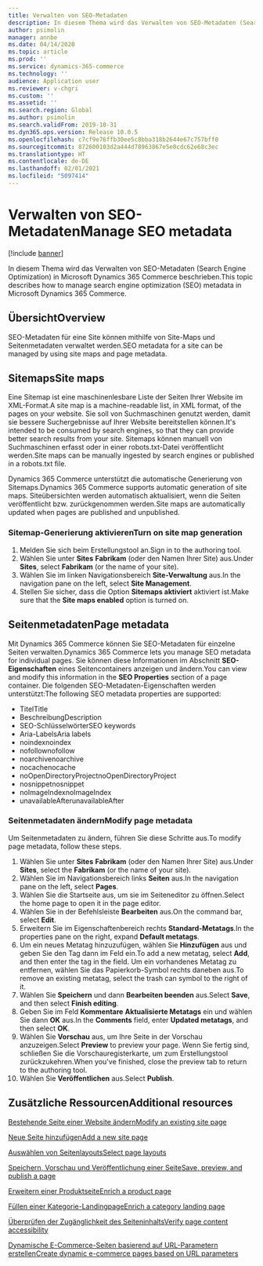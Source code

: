 ```yaml
---
title: Verwalten von SEO-Metadaten
description: In diesem Thema wird das Verwalten von SEO-Metadaten (Search Engine Optimization) in Microsoft Dynamics 365 Commerce beschrieben.
author: psimolin
manager: annbe
ms.date: 04/14/2020
ms.topic: article
ms.prod: ''
ms.service: dynamics-365-commerce
ms.technology: ''
audience: Application user
ms.reviewer: v-chgri
ms.custom: ''
ms.assetid: ''
ms.search.region: Global
ms.author: psimolin
ms.search.validFrom: 2019-10-31
ms.dyn365.ops.version: Release 10.0.5
ms.openlocfilehash: c7cf9e76ffb30ee5c8bba318b2644e67c757bff0
ms.sourcegitcommit: 872600103d2a444d78963867e5e0cdc62e68c3ec
ms.translationtype: HT
ms.contentlocale: de-DE
ms.lasthandoff: 02/01/2021
ms.locfileid: "5097414"
---
```

# <a name="manage-seo-metadata"></a><span data-ttu-id="3cf2f-103">Verwalten von SEO-Metadaten</span><span class="sxs-lookup"><span data-stu-id="3cf2f-103">Manage SEO metadata</span></span>


[!include [banner](includes/banner.md)]

<span data-ttu-id="3cf2f-104">In diesem Thema wird das Verwalten von SEO-Metadaten (Search Engine Optimization) in Microsoft Dynamics 365 Commerce beschrieben.</span><span class="sxs-lookup"><span data-stu-id="3cf2f-104">This topic describes how to manage search engine optimization (SEO) metadata in Microsoft Dynamics 365 Commerce.</span></span>

## <a name="overview"></a><span data-ttu-id="3cf2f-105">Übersicht</span><span class="sxs-lookup"><span data-stu-id="3cf2f-105">Overview</span></span>

<span data-ttu-id="3cf2f-106">SEO-Metadaten für eine Site können mithilfe von Site-Maps und Seitenmetadaten verwaltet werden.</span><span class="sxs-lookup"><span data-stu-id="3cf2f-106">SEO metadata for a site can be managed by using site maps and page metadata.</span></span>
    
## <a name="site-maps"></a><span data-ttu-id="3cf2f-107">Sitemaps</span><span class="sxs-lookup"><span data-stu-id="3cf2f-107">Site maps</span></span>

<span data-ttu-id="3cf2f-108">Eine Sitemap ist eine maschinenlesbare Liste der Seiten Ihrer Website im XML-Format.</span><span class="sxs-lookup"><span data-stu-id="3cf2f-108">A site map is a machine-readable list, in XML format, of the pages on your website.</span></span> <span data-ttu-id="3cf2f-109">Sie soll von Suchmaschinen genutzt werden, damit sie bessere Suchergebnisse auf Ihrer Website bereitstellen können.</span><span class="sxs-lookup"><span data-stu-id="3cf2f-109">It's intended to be consumed by search engines, so that they can provide better search results from your site.</span></span> <span data-ttu-id="3cf2f-110">Sitemaps können manuell von Suchmaschinen erfasst oder in einer robots.txt-Datei veröffentlicht werden.</span><span class="sxs-lookup"><span data-stu-id="3cf2f-110">Site maps can be manually ingested by search engines or published in a robots.txt file.</span></span>

<span data-ttu-id="3cf2f-111">Dynamics 365 Commerce unterstützt die automatische Generierung von Sitemaps.</span><span class="sxs-lookup"><span data-stu-id="3cf2f-111">Dynamics 365 Commerce supports automatic generation of site maps.</span></span> <span data-ttu-id="3cf2f-112">Siteübersichten werden automatisch aktualisiert, wenn die Seiten veröffentlicht bzw. zurückgenommen werden.</span><span class="sxs-lookup"><span data-stu-id="3cf2f-112">Site maps are automatically updated when pages are published and unpublished.</span></span>

### <a name="turn-on-site-map-generation"></a><span data-ttu-id="3cf2f-113">Sitemap-Generierung aktivieren</span><span class="sxs-lookup"><span data-stu-id="3cf2f-113">Turn on site map generation</span></span>

1. <span data-ttu-id="3cf2f-114">Melden Sie sich beim Erstellungstool an.</span><span class="sxs-lookup"><span data-stu-id="3cf2f-114">Sign in to the authoring tool.</span></span>
1. <span data-ttu-id="3cf2f-115">Wählen Sie unter **Sites** **Fabrikam** (oder den Namen Ihrer Site) aus.</span><span class="sxs-lookup"><span data-stu-id="3cf2f-115">Under **Sites**, select **Fabrikam** (or the name of your site).</span></span>
1. <span data-ttu-id="3cf2f-116">Wählen Sie im linken Navigationsbereich **Site-Verwaltung** aus.</span><span class="sxs-lookup"><span data-stu-id="3cf2f-116">In the navigation pane on the left, select **Site Management**.</span></span>
1. <span data-ttu-id="3cf2f-117">Stellen Sie sicher, dass die Option **Sitemaps aktiviert** aktiviert ist.</span><span class="sxs-lookup"><span data-stu-id="3cf2f-117">Make sure that the **Site maps enabled** option is turned on.</span></span>

## <a name="page-metadata"></a><span data-ttu-id="3cf2f-118">Seitenmetadaten</span><span class="sxs-lookup"><span data-stu-id="3cf2f-118">Page metadata</span></span>

<span data-ttu-id="3cf2f-119">Mit Dynamics 365 Commerce können Sie SEO-Metadaten für einzelne Seiten verwalten.</span><span class="sxs-lookup"><span data-stu-id="3cf2f-119">Dynamics 365 Commerce lets you manage SEO metadata for individual pages.</span></span> <span data-ttu-id="3cf2f-120">Sie können diese Informationen im Abschnitt **SEO-Eigenschaften** eines Seitencontainers anzeigen und ändern.</span><span class="sxs-lookup"><span data-stu-id="3cf2f-120">You can view and modify this information in the **SEO Properties** section of a page container.</span></span> <span data-ttu-id="3cf2f-121">Die folgenden SEO-Metadaten-Eigenschaften werden unterstützt:</span><span class="sxs-lookup"><span data-stu-id="3cf2f-121">The following SEO metadata properties are supported:</span></span>

- <span data-ttu-id="3cf2f-122">Titel</span><span class="sxs-lookup"><span data-stu-id="3cf2f-122">Title</span></span>
- <span data-ttu-id="3cf2f-123">Beschreibung</span><span class="sxs-lookup"><span data-stu-id="3cf2f-123">Description</span></span>
- <span data-ttu-id="3cf2f-124">SEO-Schlüsselwörter</span><span class="sxs-lookup"><span data-stu-id="3cf2f-124">SEO keywords</span></span>
- <span data-ttu-id="3cf2f-125">Aria-Labels</span><span class="sxs-lookup"><span data-stu-id="3cf2f-125">Aria labels</span></span>
- <span data-ttu-id="3cf2f-126">noindex</span><span class="sxs-lookup"><span data-stu-id="3cf2f-126">noindex</span></span>
- <span data-ttu-id="3cf2f-127">nofollow</span><span class="sxs-lookup"><span data-stu-id="3cf2f-127">nofollow</span></span>
- <span data-ttu-id="3cf2f-128">noarchive</span><span class="sxs-lookup"><span data-stu-id="3cf2f-128">noarchive</span></span>
- <span data-ttu-id="3cf2f-129">nocache</span><span class="sxs-lookup"><span data-stu-id="3cf2f-129">nocache</span></span>
- <span data-ttu-id="3cf2f-130">noOpenDirectoryProject</span><span class="sxs-lookup"><span data-stu-id="3cf2f-130">noOpenDirectoryProject</span></span>
- <span data-ttu-id="3cf2f-131">nosnippet</span><span class="sxs-lookup"><span data-stu-id="3cf2f-131">nosnippet</span></span>
- <span data-ttu-id="3cf2f-132">noImageIndex</span><span class="sxs-lookup"><span data-stu-id="3cf2f-132">noImageIndex</span></span>
- <span data-ttu-id="3cf2f-133">unavailableAfter</span><span class="sxs-lookup"><span data-stu-id="3cf2f-133">unavailableAfter</span></span>

### <a name="modify-page-metadata"></a><span data-ttu-id="3cf2f-134">Seitenmetadaten ändern</span><span class="sxs-lookup"><span data-stu-id="3cf2f-134">Modify page metadata</span></span>

<span data-ttu-id="3cf2f-135">Um Seitenmetadaten zu ändern, führen Sie diese Schritte aus.</span><span class="sxs-lookup"><span data-stu-id="3cf2f-135">To modify page metadata, follow these steps.</span></span>

1. <span data-ttu-id="3cf2f-136">Wählen Sie unter **Sites** **Fabrikam** (oder den Namen Ihrer Site) aus.</span><span class="sxs-lookup"><span data-stu-id="3cf2f-136">Under **Sites**, select the **Fabrikam** (or the name of your site).</span></span>
1. <span data-ttu-id="3cf2f-137">Wählen Sie im Navigationsbereich links **Seiten** aus.</span><span class="sxs-lookup"><span data-stu-id="3cf2f-137">In the navigation pane on the left, select **Pages**.</span></span>
1. <span data-ttu-id="3cf2f-138">Wählen Sie die Startseite aus, um sie im Seiteneditor zu öffnen.</span><span class="sxs-lookup"><span data-stu-id="3cf2f-138">Select the home page to open it in the page editor.</span></span>
1. <span data-ttu-id="3cf2f-139">Wählen Sie in der Befehlsleiste **Bearbeiten** aus.</span><span class="sxs-lookup"><span data-stu-id="3cf2f-139">On the command bar, select **Edit**.</span></span>
1. <span data-ttu-id="3cf2f-140">Erweitern Sie im Eigenschaftenbereich rechts **Standard-Metatags**.</span><span class="sxs-lookup"><span data-stu-id="3cf2f-140">In the properties pane on the right, expand **Default metatags**.</span></span>
1. <span data-ttu-id="3cf2f-141">Um ein neues Metatag hinzuzufügen, wählen Sie **Hinzufügen** aus und geben Sie den Tag dann im Feld ein.</span><span class="sxs-lookup"><span data-stu-id="3cf2f-141">To add a new metatag, select **Add**, and then enter the tag in the field.</span></span> <span data-ttu-id="3cf2f-142">Um ein vorhandenes Metatag zu entfernen, wählen Sie das Papierkorb-Symbol rechts daneben aus.</span><span class="sxs-lookup"><span data-stu-id="3cf2f-142">To remove an existing metatag, select the trash can symbol to the right of it.</span></span>
1. <span data-ttu-id="3cf2f-143">Wählen Sie **Speichern** und dann **Bearbeiten beenden** aus.</span><span class="sxs-lookup"><span data-stu-id="3cf2f-143">Select **Save**, and then select **Finish editing**.</span></span>
1. <span data-ttu-id="3cf2f-144">Geben Sie im Feld **Kommentare** **Aktualisierte Metatags** ein und wählen Sie dann **OK** aus.</span><span class="sxs-lookup"><span data-stu-id="3cf2f-144">In the **Comments** field, enter **Updated metatags**, and then select **OK**.</span></span>
1. <span data-ttu-id="3cf2f-145">Wählen Sie **Vorschau** aus, um Ihre Seite in der Vorschau anzuzeigen.</span><span class="sxs-lookup"><span data-stu-id="3cf2f-145">Select **Preview** to preview your page.</span></span> <span data-ttu-id="3cf2f-146">Wenn Sie fertig sind, schließen Sie die Vorschauregisterkarte, um zum Erstellungstool zurückzukehren.</span><span class="sxs-lookup"><span data-stu-id="3cf2f-146">When you've finished, close the preview tab to return to the authoring tool.</span></span>
1. <span data-ttu-id="3cf2f-147">Wählen Sie **Veröffentlichen** aus.</span><span class="sxs-lookup"><span data-stu-id="3cf2f-147">Select **Publish**.</span></span>

## <a name="additional-resources"></a><span data-ttu-id="3cf2f-148">Zusätzliche Ressourcen</span><span class="sxs-lookup"><span data-stu-id="3cf2f-148">Additional resources</span></span>

[<span data-ttu-id="3cf2f-149">Bestehende Seite einer Website ändern</span><span class="sxs-lookup"><span data-stu-id="3cf2f-149">Modify an existing site page</span></span>](modify-existing-page.md)

[<span data-ttu-id="3cf2f-150">Neue Seite hinzufügen</span><span class="sxs-lookup"><span data-stu-id="3cf2f-150">Add a new site page</span></span>](add-new-page.md)

[<span data-ttu-id="3cf2f-151">Auswählen von Seitenlayouts</span><span class="sxs-lookup"><span data-stu-id="3cf2f-151">Select page layouts</span></span>](select-page-layouts.md)

[<span data-ttu-id="3cf2f-152">Speichern, Vorschau und Veröffentlichung einer Seite</span><span class="sxs-lookup"><span data-stu-id="3cf2f-152">Save, preview, and publish a page</span></span>](save-preview-publish-page.md)

[<span data-ttu-id="3cf2f-153">Erweitern einer Produktseite</span><span class="sxs-lookup"><span data-stu-id="3cf2f-153">Enrich a product page</span></span>](enrich-product-page.md)

[<span data-ttu-id="3cf2f-154">Füllen einer Kategorie-Landingpage</span><span class="sxs-lookup"><span data-stu-id="3cf2f-154">Enrich a category landing page</span></span>](enrich-category-page.md)

[<span data-ttu-id="3cf2f-155">Überprüfen der Zugänglichkeit des Seiteninhalts</span><span class="sxs-lookup"><span data-stu-id="3cf2f-155">Verify page content accessibility</span></span>](verify-accessibility.md)

[<span data-ttu-id="3cf2f-156">Dynamische E-Commerce-Seiten basierend auf URL-Parametern erstellen</span><span class="sxs-lookup"><span data-stu-id="3cf2f-156">Create dynamic e-commerce pages based on URL parameters</span></span>](create-dynamic-pages.md)
